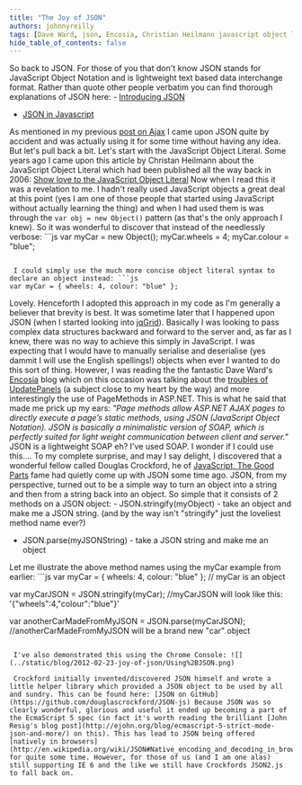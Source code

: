 ```yaml
---
title: "The Joy of JSON"
authors: johnnyreilly
tags: [Dave Ward, json, Encosia, Christian Heilmann javascript object literal, douglas crockford]
hide_table_of_contents: false
---
```

So back to JSON. For those of you that don't know JSON stands for JavaScript Object Notation and is lightweight text based data interchange format. Rather than quote other people verbatim you can find thorough explanations of JSON here: - [Introducing JSON](http://www.json.org/)
- [JSON in Javascript](http://www.json.org/js.html)



 As mentioned in my previous [post on Ajax](http://icanmakethiswork.blogspot.com/2012/02/potted-history-of-using-ajax-on.html) I came upon JSON quite by accident and was actually using it for some time without having any idea. But let's pull back a bit. Let's start with the JavaScript Object Literal. Some years ago I came upon this article by Christan Heilmann about the JavaScript Object Literal which had been published all the way back in 2006: [Show love to the JavaScript Object Literal](http://christianheilmann.com/2006/02/16/show-love-to-the-object-literal/) Now when I read this it was a revelation to me. I hadn't really used JavaScript objects a great deal at this point (yes I am one of those people that started using JavaScript without actually learning the thing) and when I had used them is was through the `var obj = new Object()` pattern (as that's the only approach I knew). So it was wonderful to discover that instead of the needlessly verbose: ```js
var myCar = new Object();
myCar.wheels = 4;
myCar.colour = "blue";
```

 I could simply use the much more concise object literal syntax to declare an object instead: ```js
var myCar = { wheels: 4, colour: "blue" };
```

 Lovely. Henceforth I adopted this approach in my code as I'm generally a believer that brevity is best. It was sometime later that I happened upon JSON (when I started looking into [jqGrid](http://icanmakethiswork.blogspot.com/2012/01/jqgrid-its-just-far-better-grid.html)). Basically I was looking to pass complex data structures backward and forward to the server and, as far as I knew, there was no way to achieve this simply in JavaScript. I was expecting that I would have to manually serialise and deserialise (yes dammit I will use the English spellings!) objects when ever I wanted to do this sort of thing. However, I was reading the the fantastic Dave Ward's [Encosia](http://encosia.com/) blog which on this occasion was talking about the [troubles of UpdatePanels](http://encosia.com/why-aspnet-ajax-updatepanels-are-dangerous/) (a subject close to my heart by the way) and more interestingly the use of PageMethods in ASP.NET. This is what he said that made me prick up my ears: *"Page methods allow ASP.NET AJAX pages to directly execute a page’s static methods, using JSON (JavaScript Object Notation). JSON is basically a minimalistic version of SOAP, which is perfectly suited for light weight communication between client and server."* JSON is a lightweight SOAP eh? I've used SOAP. I wonder if I could use this.... To my complete surprise, and may I say delight, I discovered that a wonderful fellow called Douglas Crockford, he of [JavaScript, The Good Parts](http://www.amazon.co.uk/JavaScript-Good-Parts-Douglas-Crockford/dp/0596517742) fame had quietly come up with JSON some time ago. JSON, from my perspective, turned out to be a simple way to turn an object into a string and then from a string back into an object. So simple that it consists of 2 methods on a JSON object: - JSON.stringify(myObject) - take an object and make me a JSON string. (and by the way isn't "stringify" just the loveliest method name ever?)
- JSON.parse(myJSONString) - take a JSON string and make me an object



Let me illustrate the above method names using the myCar example from earlier: ```js
var myCar = { wheels: 4, colour: "blue" };
// myCar is an object

var myCarJSON = JSON.stringify(myCar);
//myCarJSON will look like this: '{"wheels":4,"colour":"blue"}'

var anotherCarMadeFromMyJSON = JSON.parse(myCarJSON); 
//anotherCarMadeFromMyJSON will be a brand new "car" object
```

 I've also demonstrated this using the Chrome Console: ![](../static/blog/2012-02-23-joy-of-json/Using%2BJSON.png)

 Crockford initially invented/discovered JSON himself and wrote a little helper library which provided a JSON object to be used by all and sundry. This can be found here: [JSON on GitHub](https://github.com/douglascrockford/JSON-js) Because JSON was so clearly wonderful, glorious and useful it ended up becoming a part of the EcmaScript 5 spec (in fact it's worth reading the brilliant [John Resig's blog post](http://ejohn.org/blog/ecmascript-5-strict-mode-json-and-more/) on this). This has lead to JSON being offered [natively in browsers](http://en.wikipedia.org/wiki/JSON#Native_encoding_and_decoding_in_browsers) for quite some time. However, for those of us (and I am one alas) still supporting IE 6 and the like we still have Crockfords JSON2.js to fall back on.
